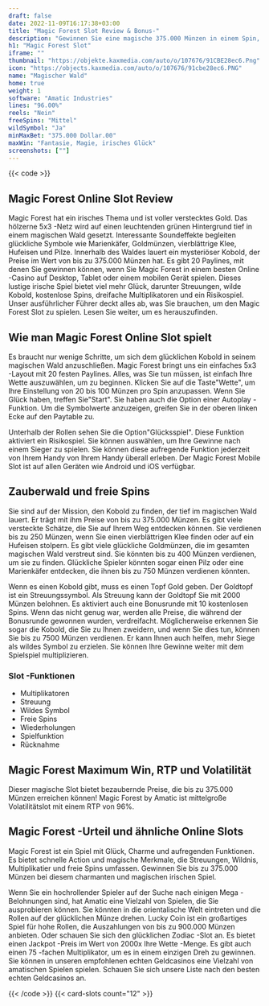 ```yaml
---
draft: false
date: 2022-11-09T16:17:38+03:00
title: "Magic Forest Slot Review & Bonus-"
description: "Gewinnen Sie eine magische 375.000 Münzen in einem Spin, wenn Sie den Magic Forest Slot von Amatic spielen! Unsere Bewertung zeigt, wie man groß gewinnt! Beinhaltet Funktionen, Regeln, RTP & mehr."
h1: "Magic Forest Slot"
iframe: ""
thumbnail: "https://objekte.kaxmedia.com/auto/o/107676/91CBE28ec6.Png"
icon: "https://objects.kaxmedia.com/auto/o/107676/91cbe28ec6.PNG"
name: "Magischer Wald"
home: true
weight: 1
software: "Amatic Industries"
lines: "96.00%"
reels: "Nein"
freeSpins: "Mittel"
wildSymbol: "Ja"
minMaxBet: "375.000 Dollar.00"
maxWin: "Fantasie, Magie, irisches Glück"
screenshots: [""]
---
```


{{< code >}}<h2>Magic Forest Online Slot Review</h2><p>Magic Forest hat ein irisches Thema und ist voller verstecktes Gold. Das hölzerne 5x3 -Netz wird auf einen leuchtenden grünen Hintergrund tief in einem magischen Wald gesetzt. Interessante Soundeffekte begleiten glückliche Symbole wie Marienkäfer, Goldmünzen, vierblättrige Klee, Hufeisen und Pilze. Innerhalb des Waldes lauert ein mysteriöser Kobold, der Preise im Wert von bis zu 375.000 Münzen hat. Es gibt 20 Paylines, mit denen Sie gewinnen können, wenn Sie Magic Forest in einem besten Online -Casino auf Desktop, Tablet oder einem mobilen Gerät spielen. Dieses lustige irische Spiel bietet viel mehr Glück, darunter Streuungen, wilde Kobold, kostenlose Spins, dreifache Multiplikatoren und ein Risikospiel. Unser ausführlicher Führer deckt alles ab, was Sie brauchen, um den Magic Forest Slot zu spielen. Lesen Sie weiter, um es herauszufinden.</p><h2>Wie man Magic Forest Online Slot spielt</h2><p>Es braucht nur wenige Schritte, um sich dem glücklichen Kobold in seinem magischen Wald anzuschließen. Magic Forest bringt uns ein einfaches 5x3 -Layout mit 20 festen Paylines. Alles, was Sie tun müssen, ist einfach Ihre Wette auszuwählen, um zu beginnen. Klicken Sie auf die Taste"Wette", um Ihre Einstellung von 20 bis 100 Münzen pro Spin anzupassen. Wenn Sie Glück haben, treffen Sie"Start". Sie haben auch die Option einer Autoplay -Funktion. Um die Symbolwerte anzuzeigen, greifen Sie in der oberen linken Ecke auf den Paytable zu.</p><p>Unterhalb der Rollen sehen Sie die Option"Glücksspiel". Diese Funktion aktiviert ein Risikospiel. Sie können auswählen, um Ihre Gewinne nach einem Sieger zu spielen. Sie können diese aufregende Funktion jederzeit von Ihrem Handy von Ihrem Handy überall erleben. Der Magic Forest Mobile Slot ist auf allen Geräten wie Android und iOS verfügbar.</p><h2>Zauberwald und freie Spins</h2><p>Sie sind auf der Mission, den Kobold zu finden, der tief im magischen Wald lauert. Er trägt mit ihm Preise von bis zu 375.000 Münzen. Es gibt viele versteckte Schätze, die Sie auf Ihrem Weg entdecken können. Sie verdienen bis zu 250 Münzen, wenn Sie einen vierblättrigen Klee finden oder auf ein Hufeisen stolpern. Es gibt viele glückliche Goldmünzen, die im gesamten magischen Wald verstreut sind. Sie könnten bis zu 400 Münzen verdienen, um sie zu finden. Glückliche Spieler könnten sogar einen Pilz oder eine Marienkäfer entdecken, die ihnen bis zu 750 Münzen verdienen könnten.</p><p>Wenn es einen Kobold gibt, muss es einen Topf Gold geben. Der Goldtopf ist ein Streuungssymbol. Als Streuung kann der Goldtopf Sie mit 2000 Münzen belohnen. Es aktiviert auch eine Bonusrunde mit 10 kostenlosen Spins. Wenn das nicht genug war, werden alle Preise, die während der Bonusrunde gewonnen wurden, verdreifacht. Möglicherweise erkennen Sie sogar die Kobold, die Sie zu Ihnen zweidern, und wenn Sie dies tun, können Sie bis zu 7500 Münzen verdienen. Er kann Ihnen auch helfen, mehr Siege als wildes Symbol zu erzielen. Sie können Ihre Gewinne weiter mit dem Spielspiel multiplizieren.</p><h3>
Slot -Funktionen</h3><ul>
<li></span>
Multiplikatoren</li>
<li></span>
Streuung</li>
<li></span>
Wildes Symbol</li>
<li></span>
Freie Spins</li>
<li></span>
Wiederholungen</li>
<li></span>
Spielfunktion</li>
<li></span>
Rücknahme</li></ul><h2>Magic Forest Maximum Win, RTP und Volatilität</h2><p>Dieser magische Slot bietet bezaubernde Preise, die bis zu 375.000 Münzen erreichen können! Magic Forest by Amatic ist mittelgroße Volatilitätslot mit einem RTP von 96%.</p><h2>Magic Forest -Urteil und ähnliche Online Slots</h2><p>Magic Forest ist ein Spiel mit Glück, Charme und aufregenden Funktionen. Es bietet schnelle Action und magische Merkmale, die Streuungen, Wildnis, Multiplikatier und freie Spins umfassen. Gewinnen Sie bis zu 375.000 Münzen bei diesem charmanten und magischen irischen Spiel.</p><p>Wenn Sie ein hochrollender Spieler auf der Suche nach einigen Mega -Belohnungen sind, hat Amatic eine Vielzahl von Spielen, die Sie ausprobieren können. Sie könnten in die orientalische Welt eintreten und die Rollen auf der glücklichen Münze drehen. Lucky Coin ist ein großartiges Spiel für hohe Rollen, die Auszahlungen von bis zu 900.000 Münzen anbieten. Oder schauen Sie sich den glücklichen Zodiac -Slot an. Es bietet einen Jackpot -Preis im Wert von 2000x Ihre Wette -Menge. Es gibt auch einen 75 -fachen Multiplikator, um es in einem einzigen Dreh zu gewinnen. Sie können in unseren empfohlenen echten Geldcasinos eine Vielzahl von amatischen Spielen spielen. Schauen Sie sich unsere Liste nach den besten echten Geldcasinos an.</p>{{< /code >}}
 {{< card-slots count="12" >}}